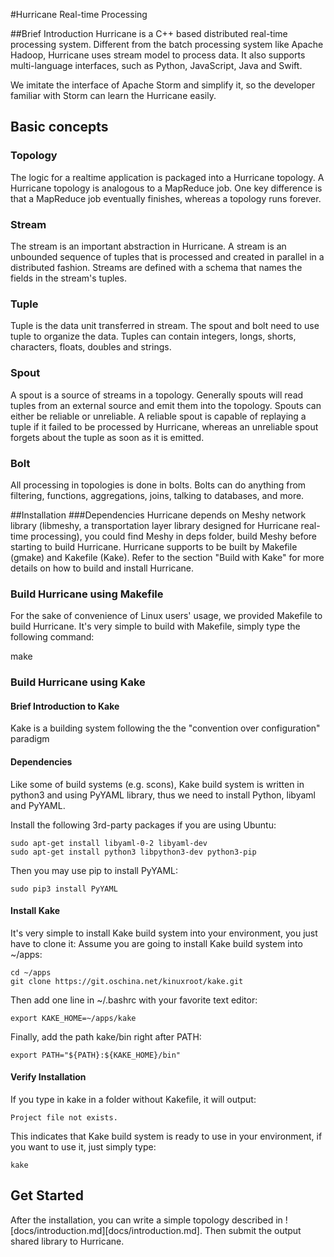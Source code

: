 #Hurricane Real-time Processing

##Brief Introduction
Hurricane is a C++ based distributed real-time processing system.
Different from the batch processing system like Apache Hadoop, 
Hurricane uses stream model to process data. It also supports multi-language interfaces, 
such as Python, JavaScript, Java and Swift.

We imitate the interface of Apache Storm and simplify it, 
so the developer familiar with Storm can learn the Hurricane easily.

## Basic concepts
### Topology
The logic for a realtime application is packaged into a Hurricane topology. 
A Hurricane topology is analogous to a MapReduce job. 
One key difference is that a MapReduce job eventually finishes, 
whereas a topology runs forever. 

### Stream
The stream is an important abstraction in Hurricane. 
A stream is an unbounded sequence of tuples that is processed and created in parallel in a distributed fashion.
Streams are defined with a schema that names the fields in the stream's tuples.

### Tuple
Tuple is the data unit transferred in stream. 
The spout and bolt need to use tuple to organize the data.
Tuples can contain integers, longs, shorts, characters, floats, doubles and strings.

### Spout
A spout is a source of streams in a topology.
Generally spouts will read tuples from an external source and emit them into the topology.
Spouts can either be reliable or unreliable.
A reliable spout is capable of replaying a tuple if it failed to be processed by Hurricane, whereas an unreliable spout forgets about the tuple as soon as it is emitted.

### Bolt
All processing in topologies is done in bolts. 
Bolts can do anything from filtering, functions, aggregations, joins, talking to databases, and more.

##Installation
###Dependencies
Hurricane depends on Meshy network library (libmeshy, a transportation layer library designed for Hurricane real-time processing), you could find Meshy in deps folder, build Meshy before starting to build Hurricane. 
Hurricane supports to be built by Makefile (gmake) and Kakefile (Kake). Refer to the section "Build with Kake" for more details on how to build and install Hurricane.

### Build Hurricane using Makefile
For the sake of convenience of Linux users' usage, we provided Makefile to build Hurricane.
It's very simple to build with Makefile, simply type the following command:

make

### Build Hurricane using Kake
#### Brief Introduction to Kake
Kake is a building system following the the "convention over configuration" paradigm

#### Dependencies
Like some of build systems (e.g. scons), Kake build system is written in python3 and using PyYAML library, thus we need to install Python, libyaml and PyYAML.

Install the following 3rd-party packages if you are using Ubuntu:

    sudo apt-get install libyaml-0-2 libyaml-dev
    sudo apt-get install python3 libpython3-dev python3-pip

Then you may use pip to install PyYAML:

    sudo pip3 install PyYAML

#### Install Kake
It's very simple to install Kake build system into your environment, you just have to clone it:
Assume you are going to install Kake build system into ~/apps:

    cd ~/apps
    git clone https://git.oschina.net/kinuxroot/kake.git 

Then add one line in ~/.bashrc with your favorite text editor:

    export KAKE_HOME=~/apps/kake

Finally, add the path kake/bin right after PATH:

    export PATH="${PATH}:${KAKE_HOME}/bin"

#### Verify Installation
If you type in kake in a folder without Kakefile, it will output:

    Project file not exists.

This indicates that Kake build system is ready to use in your environment, if you want to use it, just simply type:

    kake

## Get Started
After the installation, you can write a simple topology described in ![docs/introduction.md][docs/introduction.md]. Then submit the output shared library to Hurricane.
